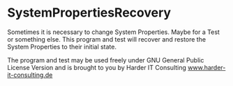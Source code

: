 # SystemPropertiesRecovery

Sometimes it is necessary to change System Properties. Maybe for a Test or something else.
This program and test will recover and restore the System Properties to their initial state.

The program and test may be used freely under GNU General Public License Version and is brought to you by Harder IT Consulting
www.harder-it-consulting.de
